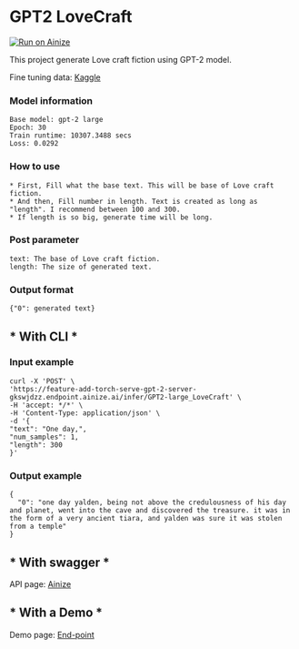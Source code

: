 # GPT2 LoveCraft

[![Run on Ainize](https://ainize.ai/images/run_on_ainize_button.svg)](https://ainize.web.app/redirect?git_repo=https://github.com/fpem123/GPT2-LoveCraft)


This project generate Love craft fiction using GPT-2 model.

Fine tuning data: [Kaggle](https://www.kaggle.com/bennijesus/lovecraft-fiction)

### Model information


    Base model: gpt-2 large
    Epoch: 30
    Train runtime: 10307.3488 secs
    Loss: 0.0292



### How to use

    * First, Fill what the base text. This will be base of Love craft fiction.
    * And then, Fill number in length. Text is created as long as "length". I recommend between 100 and 300.
    * If length is so big, generate time will be long.

### Post parameter

    text: The base of Love craft fiction.
    length: The size of generated text.


### Output format

    {"0": generated text}


## * With CLI *

### Input example


    curl -X 'POST' \
    'https://feature-add-torch-serve-gpt-2-server-gkswjdzz.endpoint.ainize.ai/infer/GPT2-large_LoveCraft' \
    -H 'accept: */*' \
    -H 'Content-Type: application/json' \
    -d '{
    "text": "One day,",
    "num_samples": 1,
    "length": 300
    }'

### Output example


    {
      "0": "one day yalden, being not above the credulousness of his day and planet, went into the cave and discovered the treasure. it was in the form of a very ancient tiara, and yalden was sure it was stolen from a temple"
    }


## * With swagger *

API page: [Ainize](https://ainize.ai/fpem123/GPT2-LoveCraft?branch=master)

## * With a Demo *

Demo page: [End-point](https://master-gpt2-love-craft-fpem123.endpoint.ainize.ai/)